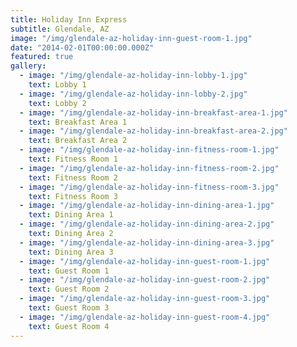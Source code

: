 ```yaml
---
title: Holiday Inn Express
subtitle: Glendale, AZ
image: "/img/glendale-az-holiday-inn-guest-room-1.jpg"
date: "2014-02-01T00:00:00.000Z"
featured: true
gallery:
  - image: "/img/glendale-az-holiday-inn-lobby-1.jpg"
    text: Lobby 1
  - image: "/img/glendale-az-holiday-inn-lobby-2.jpg"
    text: Lobby 2
  - image: "/img/glendale-az-holiday-inn-breakfast-area-1.jpg"
    text: Breakfast Area 1
  - image: "/img/glendale-az-holiday-inn-breakfast-area-2.jpg"
    text: Breakfast Area 2
  - image: "/img/glendale-az-holiday-inn-fitness-room-1.jpg"
    text: Fitness Room 1
  - image: "/img/glendale-az-holiday-inn-fitness-room-2.jpg"
    text: Fitness Room 2
  - image: "/img/glendale-az-holiday-inn-fitness-room-3.jpg"
    text: Fitness Room 3
  - image: "/img/glendale-az-holiday-inn-dining-area-1.jpg"
    text: Dining Area 1
  - image: "/img/glendale-az-holiday-inn-dining-area-2.jpg"
    text: Dining Area 2
  - image: "/img/glendale-az-holiday-inn-dining-area-3.jpg"
    text: Dining Area 3
  - image: "/img/glendale-az-holiday-inn-guest-room-1.jpg"
    text: Guest Room 1
  - image: "/img/glendale-az-holiday-inn-guest-room-2.jpg"
    text: Guest Room 2
  - image: "/img/glendale-az-holiday-inn-guest-room-3.jpg"
    text: Guest Room 3
  - image: "/img/glendale-az-holiday-inn-guest-room-4.jpg"
    text: Guest Room 4
---
```

